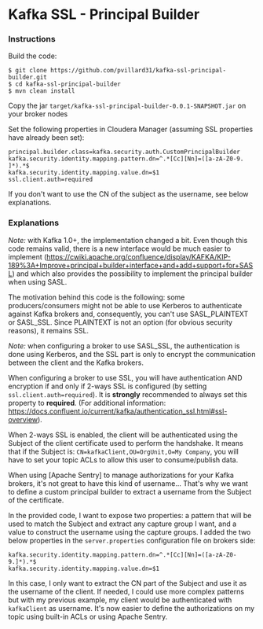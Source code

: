 # Kafka SSL - Principal Builder

### Instructions

Build the code:
````
$ git clone https://github.com/pvillard31/kafka-ssl-principal-builder.git
$ cd kafka-ssl-principal-builder
$ mvn clean install
````

Copy the jar ``target/kafka-ssl-principal-builder-0.0.1-SNAPSHOT.jar`` on your broker nodes

Set the following properties in Cloudera Manager (assuming SSL properties have already been set):
````properties
principal.builder.class=kafka.security.auth.CustomPrincipalBuilder
kafka.security.identity.mapping.pattern.dn=^.*[Cc][Nn]=([a-zA-Z0-9. ]*).*$
kafka.security.identity.mapping.value.dn=$1
ssl.client.auth=required
````

If you don't want to use the CN of the subject as the username, see below explanations.

### Explanations

*Note:* with Kafka 1.0+, the implementation changed a bit. Even though this code remains valid, there is a new interface would be much easier to implement (https://cwiki.apache.org/confluence/display/KAFKA/KIP-189%3A+Improve+principal+builder+interface+and+add+support+for+SASL) and which also provides the possibility to implement the principal builder when using SASL. 

The motivation behind this code is the following: some producers/consumers might not be able to use Kerberos to authenticate against Kafka brokers and, consequently, you can't use SASL\_PLAINTEXT or SASL\_SSL. Since PLAINTEXT is not an option (for obvious security reasons), it remains SSL.

*Note:* when configuring a broker to use SASL\_SSL, the authentication is done using Kerberos, and the SSL part is only to encrypt the communication between the client and the Kafka brokers.

When configuring a broker to use SSL, you will have authentication AND encryption if and only if 2-ways SSL is configured (by setting ``ssl.client.auth=required``). It is **strongly** recommended to always set this property to **required**. (For additional information: https://docs.confluent.io/current/kafka/authentication_ssl.html#ssl-overview).

When 2-ways SSL is enabled, the client will be authenticated using the Subject of the client certificate used to perform the handshake. It means that if the Subject is: ``CN=kafkaClient,OU=OrgUnit,O=My Company``, you will have to set your topic ACLs to allow this user to consume/publish data.

When using [Apache Sentry] to manage authorizations for your Kafka brokers, it's not great to have this kind of username... That's why we want to define a custom principal builder to extract a username from the Subject of the certificate.

In the provided code, I want to expose two properties: a pattern that will be used to match the Subject and extract any capture group I want, and a value to construct the username using the capture groups. I added the two below properties in the ``server.properties`` configuration file on brokers side:

````properties
kafka.security.identity.mapping.pattern.dn=^.*[Cc][Nn]=([a-zA-Z0-9.]*).*$
kafka.security.identity.mapping.value.dn=$1
````

In this case, I only want to extract the CN part of the Subject and use it as the username of the client. If needed, I could use more complex patterns but with my previous example, my client would be authenticated with ``kafkaClient`` as username. It's now easier to define the authorizations on my topic using built-in ACLs or using Apache Sentry.
